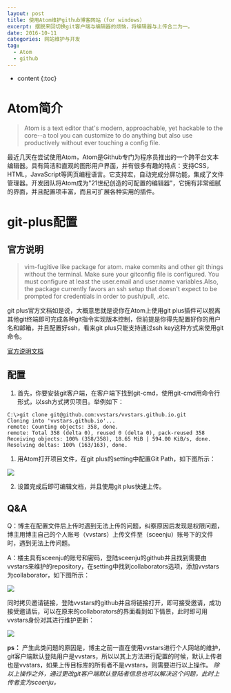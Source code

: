 ```yaml
---
layout: post
title: 使用Atom维护github博客网站（for windows）
excerpt: 摆脱来回切换git客户端与编辑器的烦恼，将编辑器与上传合二为一。
date: 2016-10-11
categories: 网站维护与开发
tag:
  - Atom
  - github
---
```


* content
{:toc}

# **Atom简介**

> Atom is a text editor that's modern, approachable, yet hackable to the core--a tool you can customize to do anything but also use productively without ever touching a config file.

最近几天在尝试使用Atom，Atom是Github专门为程序员推出的一个跨平台文本编辑器。具有简洁和直观的图形用户界面，并有很多有趣的特点：支持CSS，HTML，JavaScript等网页编程语言。它支持宏，自动完成分屏功能，集成了文件管理器。开发团队将Atom成为"21世纪创造的可配置的编辑器"，它拥有非常细腻的界面，并且配置项丰富，而且可扩展各种实用的插件。

# **git-plus配置**

## **官方说明**

> vim-fugitive like package for atom. make commits and other git things without the terminal. Make sure your gitconfig file is configured. You must configure at least the user.email and user.name variables.Also, the package currently favors an ssh setup that doesn't expect to be prompted for credentials in order to push/pull, .etc.

git plus官方文档如是说，大概意思就是说你在Atom上使用git plus插件可以脱离其他git终端即可完成各种git指令实现版本控制，但前提是你得先配置好你的用户名和邮箱，并且配置好ssh，看来git plus只能支持通过ssh key这种方式来使用git命令。

[官方说明文档](https://atom.io/packages/git-plus)

## **配置**

1. 首先，你要安装git客户端，在客户端下找到git-cmd，使用git-cmd用命令行形式，以ssh方式拷贝项目。举例如下：

```
C:\>git clone git@github.com:vvstars/vvstars.github.io.git
Cloning into 'vvstars.github.io'...
remote: Counting objects: 358, done.
remote: Total 358 (delta 0), reused 0 (delta 0), pack-reused 358
Receiving objects: 100% (358/358), 18.65 MiB | 594.00 KiB/s, done.
Resolving deltas: 100% (163/163), done.
```

1. 用Atom打开项目文件，在git plus的setting中配置Git Path，如下图所示：

  ![](http://ooo.0o0.ooo/2016/10/11/57fc7c4783df7.png)

2. 设置完成后即可编辑文档，并且使用git plus快速上传。

## **Q&A**

Q：博主在配置文件后上传时遇到无法上传的问题，纠察原因后发现是权限问题，博主用博主自己的个人账号（vvstars）上传文件至（sceenju）账号下的文件时，遇到无法上传问题。

A：楼主具有sceenju的账号和密码，登陆sceenju的github并且找到需要由vvstars来维护的repository，在setting中找到collaborators选项，添加vvstars为collaborator，如下图所示：

![](http://ooo.0o0.ooo/2016/10/11/57fc7ede2296a.png)

同时拷贝邀请链接，登陆vvstars的github并且将链接打开，即可接受邀请，成功接受邀请后，可以在原来的collaborators的界面看到如下情景，此时即可用vvstars身份对其进行维护更新：

![](http://ooo.0o0.ooo/2016/10/11/57fc7f82031df.png)

**ps：** 产生此类问题的原因是，博主之前一直在使用vvstars进行个人网站的维护，git客户端默认登陆用户是vvstars，所以以其上方法进行配置的时候，默认上传者也是vvstars，如果上传目标库的所有者不是vvstars，则需要进行以上操作。 _除以上操作之外，通过更改git客户端默认登陆者信息也可以解决这个问题，此时上传者变为sceenju。_
